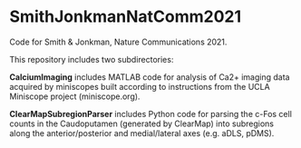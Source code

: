 # SmithJonkmanNatComm2021
Code for Smith &amp; Jonkman, Nature Communications 2021.

This repository includes two subdirectories:

**CalciumImaging** includes MATLAB code for analysis of Ca2+ imaging data acquired by miniscopes built according to instructions from the UCLA Miniscope project (miniscope.org).

**ClearMapSubregionParser** includes Python code for parsing the c-Fos cell counts in the Caudoputamen (generated by ClearMap) into subregions along the anterior/posterior and medial/lateral axes (e.g. aDLS, pDMS).


